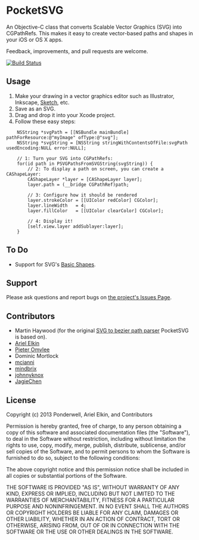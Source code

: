 # PocketSVG
An Objective-C class that converts Scalable Vector Graphics (SVG) into CGPathRefs.
This makes it easy to create vector-based paths and shapes in your iOS or OS X apps. 

Feedback, improvements, and pull requests are welcome.

[![Build Status](https://travis-ci.org/fjolnir/PocketSVG.svg?branch=master)](https://travis-ci.org/fjolnir/PocketSVG)

## Usage
1. Make your drawing in a vector graphics editor such as Illustrator, Inkscape, [Sketch](http://www.bohemiancoding.com/sketch/), etc.
1. Save as an SVG.
1. Drag and drop it into your Xcode project.
1. Follow these easy steps:

```obj-c
    NSString *svgPath = [[NSBundle mainBundle] pathForResource:@"myImage" ofType:@"svg"];
    NSString *svgString = [NSString stringWithContentsOfFile:svgPath usedEncoding:NULL error:NULL];
    
    // 1: Turn your SVG into CGPathRefs:
    for(id path in PSVGPathsFromSVGString(svgString)) {
        // 2: To display a path on screen, you can create a CAShapeLayer:
        CAShapeLayer *layer = [CAShapeLayer layer];
        layer.path = (__bridge CGPathRef)path;
        
        // 3: Configure how it should be rendered
        layer.strokeColor = [[UIColor redColor] CGColor];
        layer.lineWidth   = 4;
        layer.fillColor   = [[UIColor clearColor] CGColor];
    
        // 4: Display it!
        [self.view.layer addSublayer:layer];
    }
```

## To Do
* Support for SVG's [Basic Shapes](http://www.w3.org/TR/SVG/shapes.html).

## Support
Please ask questions and report bugs on [the project's Issues Page](https://github.com/arielelkin/PocketSVG/issues). 

## Contributors
* Martin Haywood (for the original [SVG to bezier path parser](http://ponderwell.net/2011/05/converting-svg-paths-to-objective-c-paths/) PocketSVG is based on).
* [Ariel Elkin](http://www.github.com/arielelkin)
* [Pieter Omvlee](http://www.bohemiancoding.com/)
* Dominic Mortlock
* [mcianni](https://github.com/mcianni)
* [mindbrix](https://github.com/mindbrix)
* [johnnyknox](https://github.com/johnnyknox)
* [JagieChen](https://github.com/JagieChen)

## License

Copyright (c) 2013 Ponderwell, Ariel Elkin, and Contributors

Permission is hereby granted, free of charge, to any person obtaining a copy of this software and associated documentation files (the "Software"), to deal in the Software without restriction, including without limitation the rights to use, copy, modify, merge, publish, distribute, sublicense, and/or sell copies of the Software, and to permit persons to whom the Software is furnished to do so, subject to the following conditions:

The above copyright notice and this permission notice shall be included in all copies or substantial portions of the Software.

THE SOFTWARE IS PROVIDED "AS IS", WITHOUT WARRANTY OF ANY KIND, EXPRESS OR IMPLIED, INCLUDING BUT NOT LIMITED TO THE WARRANTIES OF MERCHANTABILITY, FITNESS FOR A PARTICULAR PURPOSE AND NONINFRINGEMENT. IN NO EVENT SHALL THE AUTHORS OR COPYRIGHT HOLDERS BE LIABLE FOR ANY CLAIM, DAMAGES OR OTHER LIABILITY, WHETHER IN AN ACTION OF CONTRACT, TORT OR OTHERWISE, ARISING FROM, OUT OF OR IN CONNECTION WITH THE SOFTWARE OR THE USE OR OTHER DEALINGS IN THE SOFTWARE.

